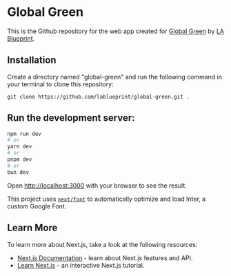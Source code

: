 # Global Green

This is the Github repository for the web app created for [Global Green](https://www.globalgreenjourneys.info/) by [LA Blueprint](https://lablueprint.org/).

## Installation
Create a directory named "global-green" and run the following command in your terminal to clone this repository:

```
git clone https://github.com/lablueprint/global-green.git .
```

## Run the development server:

```bash
npm run dev
# or
yarn dev
# or
pnpm dev
# or
bun dev
```

Open [http://localhost:3000](http://localhost:3000) with your browser to see the result.

This project uses [`next/font`](https://nextjs.org/docs/basic-features/font-optimization) to automatically optimize and load Inter, a custom Google Font.

## Learn More

To learn more about Next.js, take a look at the following resources:

- [Next.js Documentation](https://nextjs.org/docs) - learn about Next.js features and API.
- [Learn Next.js](https://nextjs.org/learn) - an interactive Next.js tutorial.